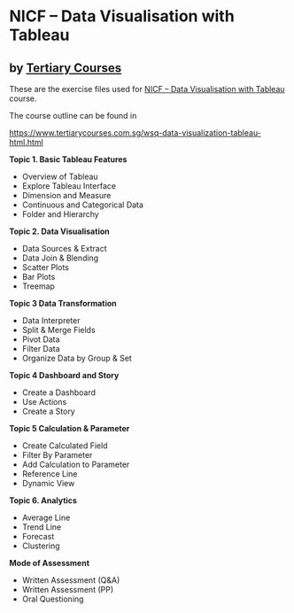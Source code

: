 # NICF – Data Visualisation with Tableau
## by [Tertiary Courses](https://www.tertiarycourses.com.sg/)

These are the exercise files used for [NICF – Data Visualisation with Tableau](https://www.tertiarycourses.com.sg/wsq-data-visualization-tableau-html.html) course. 

The course outline can be found in 

https://www.tertiarycourses.com.sg/wsq-data-visualization-tableau-html.html


<p><strong>Topic 1. Basic Tableau Features</strong></p>
<ul>
<li>Overview of Tableau</li>
<li>Explore Tableau Interface</li>
<li>Dimension and Measure</li>
<li>Continuous and Categorical Data</li>
<li>Folder and Hierarchy</li>
</ul>
<p><strong>Topic 2. Data Visualisation</strong></p>
<ul>
<li>Data Sources &amp; Extract</li>
<li>Data Join &amp; Blending</li>
<li>Scatter Plots</li>
<li>Bar Plots</li>
<li>Treemap</li>
</ul>
<p><strong>Topic 3 Data Transformation</strong></p>
<ul>
<li>Data Interpreter</li>
<li>Split &amp; Merge Fields</li>
<li>Pivot Data</li>
<li>Filter Data</li>
<li>Organize Data by Group &amp; Set</li>
</ul>
<p><strong>Topic 4 Dashboard and Story</strong></p>
<ul>
<li>Create a Dashboard</li>
<li>Use Actions</li>
<li>Create a Story</li>
</ul>
<p><strong>Topic 5 Calculation &amp; Parameter</strong></p>
<ul>
<li>Create Calculated Field</li>
<li>Filter By Parameter</li>
<li>Add Calculation to Parameter</li>
<li>Reference Line</li>
<li>Dynamic View</li>
</ul>
<p><strong>Topic 6. Analytics</strong></p>
<ul>
<li>Average Line</li>
<li>Trend Line</li>
<li>Forecast</li>
<li>Clustering</li>
</ul>
<p><strong>Mode of Assessment</strong></p>
<ul>
<li>Written Assessment (Q&amp;A)</li>
<li>Written Assessment (PP)</li>
<li>Oral Questioning</li>
</ul>


